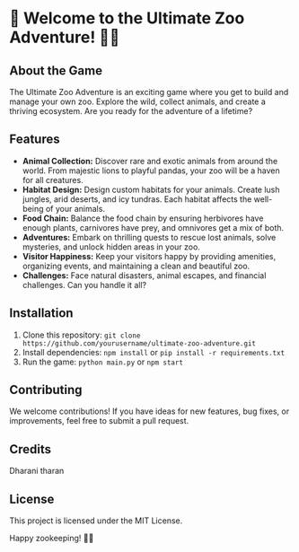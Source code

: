 # 🌿 Welcome to the Ultimate Zoo Adventure! 🦁🐼

## About the Game
The Ultimate Zoo Adventure is an exciting game where you get to build and manage your own zoo. Explore the wild, collect animals, and create a thriving ecosystem. Are you ready for the adventure of a lifetime?

## Features
- **Animal Collection:** Discover rare and exotic animals from around the world. From majestic lions to playful pandas, your zoo will be a haven for all creatures.
- **Habitat Design:** Design custom habitats for your animals. Create lush jungles, arid deserts, and icy tundras. Each habitat affects the well-being of your animals.
- **Food Chain:** Balance the food chain by ensuring herbivores have enough plants, carnivores have prey, and omnivores get a mix of both.
- **Adventures:** Embark on thrilling quests to rescue lost animals, solve mysteries, and unlock hidden areas in your zoo.
- **Visitor Happiness:** Keep your visitors happy by providing amenities, organizing events, and maintaining a clean and beautiful zoo.
- **Challenges:** Face natural disasters, animal escapes, and financial challenges. Can you handle it all?

## Installation
1. Clone this repository: `git clone https://github.com/yourusername/ultimate-zoo-adventure.git`
2. Install dependencies: `npm install` or `pip install -r requirements.txt`
3. Run the game: `python main.py` or `npm start`

## Contributing
We welcome contributions! If you have ideas for new features, bug fixes, or improvements, feel free to submit a pull request.

## Credits
Dharani tharan

## License
This project is licensed under the MIT License.

Happy zookeeping! 🌟🐾
